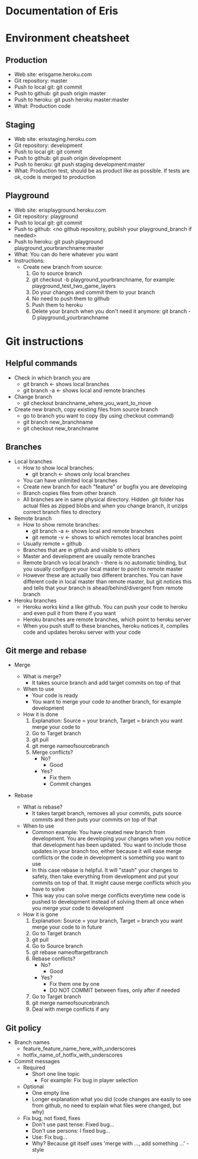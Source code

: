 Documentation of Eris
=====================

# Environment cheatsheet

## Production

+ Web site: erisgame.heroku.com
+ Git repository: master
+ Push to local git: git commit
+ Push to github: git push origin master
+ Push to heroku: git push heroku master:master
+ What: Production code

## Staging

+ Web site: erisstaging.heroku.com
+ Git repository: development
+ Push to local git: git commit
+ Push to github: git push origin development
+ Push to heroku: git push staging development:master
+ What: Production test, should be as product like as possible. If tests are ok, code is merged to production

## Playground

+ Web site: erisplayground.heroku.com
+ Git repository: playground
+ Push to local git: git commit
+ Push to github: <no github repository, publish your playground_branch if needed>
+ Push to heroku: git push playground playground_yourbranchname:master
+ What: You can do here whatever you want
+ Instructions:
	+ Create new branch from source:
		1. Go to source branch
		2. git checkout -b playground_yourbranchname, for example: playground_test_two_game_layers
		3. Do your changes and commit them to your branch
		4. No need to push them to github
		5. Push them to heroku
		6. Delete your branch when you don't need it anymore: git branch -D playground_yourbranchname

# Git instructions

## Helpful commands

+ Check in which branch you are
	+ git branch <- shows local branches
	+ git branch -a <- shows local and remote branches
+ Change branch
	+ git checkout branchname_where_you_want_to_move
+ Create new branch, copy existing files from source branch
	+ go to branch you want to copy (by using checkout command)
	+ git branch new_branchname
	+ git checkout new_branchname

## Branches
+ Local branches
	+ How to show local branches:
		+ git branch <- shows only local branches
	+ You can have unlimited local branches
	+ Create new branch for each "feature" or bugfix you are developing
	+ Branch copies files from other branch
	+ All branches are in same physical directory. Hidden .git folder has actual files as zipped blobs and when you change branch, it unzips correct branch files to directory
+ Remote branch
	+ How to show remote branches:
		+ git branch -a <- shows local and remote branches
		+ git remote -v <- shows to which remotes local branches point
	+ Usually remote = github
	+ Branches that are in github and visible to others
	+ Master and development are usually remote branches
	+ Remote branch vs local branch - there is no automatic binding, but you usually configure your local master to point to remote master
	+ However these are actually two different branches. You can have different code in local master than remote master, but git notices this and tells that your branch is ahead/behind/divergent from remote branch
+ Heroku branches
	+ Heroku works kind a like github. You can push your code to heroku and even pull it from there if you want
	+ Heroku branches are remote branches, which point to heroku server
	+ When you push stuff to these branches, heroku notices it, compiles code and updates heroku server with your code

## Git merge and rebase
+ Merge
	+ What is merge?
		+ It takes source branch and add target commits on top of that
	+ When to use
		+ Your code is ready
		+ You want to merge your code _to_ another branch, for example development
	+ How it is done
		1. Explanation: Source = your branch, Target = branch you want merge your code to
		2. Go to Target branch
		3. git pull
		4. git merge nameofsourcebranch
		5. Merge conflicts?
			+ No?
				+ Good
			+ Yes?
				+ Fix them
				+ Commit changes

+ Rebase
	+ What is rebase?
		+ It takes target branch, removes all your commits, puts source commits and then puts your commits on top of that
	+ When to use
		+ Common example: You have created new branch from development. You are developing your changes when you notice that development has been updated. You want to include those updates in your branch too, either because it will ease merge conflicts or the code in development is something you want to use
		+ In this case rebase is helpful. It will "stash" your changes to safety, then take everything from development and put your commits on top of that. It might cause merge conflicts which you have to solve
		+ This way you can solve merge conflicts everytime new code is pushed to development instead of solving them all once when you merge your code to development
	+ How it is gone
		1. Explanation: Source = your branch, Target = branch you want merge your code to in future
		2. Go to Target branch
		3. git pull
		4. Go to Source branch
		5. git rebase nameoftargetbranch
		6. Rebase conflicts?
			+ No?
				+ Good
			+ Yes?
				+ Fix them one by one
				+ DO NOT COMMIT between fixes, only after if needed
		7. Go to Target branch
		8. git merge nameofsourcebranch
		9. Deal with merge conflicts if any

		

## Git policy

+ Branch names
	+ feature_feature_name_here_with_underscores
	+ hotfix_name_of_hotfix_with_underscores
+ Commit messages
	+ Required
		+ Short one line topic
			+ For example: Fix bug in player selection
	+ Optional
		+ One empty line
		+ Longer explanation what you did (code changes are easily to see from github, no need to explain what files were changed, but why)
	+ Fix bug, not fixed, fixes
		+ Don't use past tense: Fixed bug...
		+ Don't use persons: I fixed bug...
		+ Use: Fix bug...
		+ Why? Because git itself uses 'merge with ..., add something ...' -style


